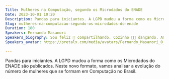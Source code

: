 ```yaml
---
Title: Mulheres na Computação, segundo os Microdados do ENADE
Date: 2023-10-01 10:20
Description: Pandas para iniciantes. A LGPD mudou a forma como os Microdados do ENADE são publicados. Neste novo formato, vamos analisar a evolução do número de mulheres que se formam em Computação no Brasil.
Slug: mulheres-na-computacao-segundo-os-microdados-do-enade
Duration: 180
Speakers: Fernando Masanori
Speakers_biography: Sou feliz 🥰 compartilhando⁣. Cozinho 👨‍🍳 dançando. Amo lavar 🧼 pratos⁣. Onde deixei meus óculos? 🤓Você pode encontrar meus contatos em https://linktr.ee/fmasanori
Speakers_avatar: https://pretalx.com/media/avatars/Fernando_Masanori_O_Globo_P5B2vck.jpg

---
```


Pandas para iniciantes. A LGPD mudou a forma como os Microdados do ENADE são publicados. Neste novo formato, vamos analisar a evolução do número de mulheres que se formam em Computação no Brasil.
